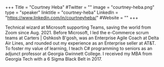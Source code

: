 +++
Title = "Courtney Heba"
#Twitter = ""
image = "courtney-heba.png"
type = "speaker"
linktitle = "courtney-heba"
LinkedIn = "https://www.linkedin.com/in/courtneyheba/"
#Website = ""
+++

Technical wizard at Microsoft supporting Teams, saving the world from Zoom since Aug. 2021. Before Microsoft, I led the e-Commerce scrum teams at Carters | Oshkosh B'gosh, was an Enterprise Agile Coach at Delta Air Lines, and rounded out my experience as an Enterprise seller at AT&T. To foster my value of learning, I teach C# programming to seniors as an adjunct professor at Georgia Gwinnett College. I received my MBA from Georgia Tech with a 6 Sigma Black Belt in 2017.




